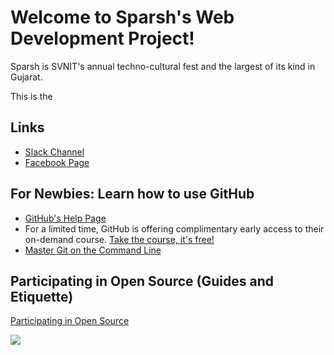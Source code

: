 Welcome to Sparsh's Web Development Project!
=======================

Sparsh is SVNIT's annual techno-cultural fest and the largest of its kind in Gujarat.

This is the


Links
-------------

- [Slack Channel](http://sparsh-web.slack.com/)
- [Facebook Page](https://www.facebook.com/Sparsh.NITsurat)

For Newbies: Learn how to use GitHub
-------------

- [GitHub's Help Page](https://help.github.com)
- For a limited time, GitHub is offering complimentary early access to their on-demand course. [Take the course, it's free!](https://learn.wheelhouse.io/events/early-access)
- [Master Git on the Command Line](https://try.github.io/)

Participating in Open Source (Guides and Etiquette)
-------------

[Participating in Open Source](https://github.com/btford/participating-in-open-source)

![](http://img.daksh.me/sparsh-logo.jpg)
